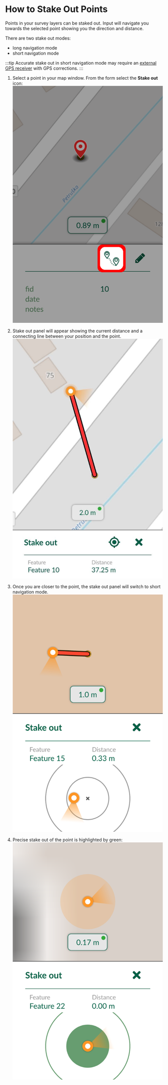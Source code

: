 # How to Stake Out Points
<Badge text="since Input 1.3.0" type="tip"/>

Points in your survey layers can be staked out. Input will navigate you towards the selected point showing you the direction and distance.

There are two stake out modes:
- long navigation mode
- short navigation mode

:::tip
Accurate stake out in short navigation mode may require an [external GPS receiver](../external_gps/) with GPS corrections.
:::


1. Select a point in your map window. From the form select the **Stake out** icon:
![stake out](./stake-out.png)

2. Stake out panel will appear showing the current distance and a connecting line between your position and the point.
![long range](./stake-out-long.png)

3. Once you are closer to the point, the stake out panel will switch to short navigation mode.
![short range](./stake-out-short.png)

4. Precise stake out of the point is highlighted by green:
![short range](./stake-out-short-done.png)

